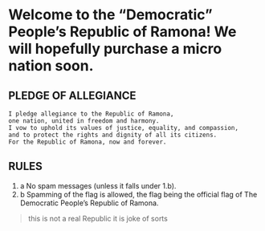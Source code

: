 # Welcome to the “Democratic” People’s Republic of Ramona! We will hopefully purchase a micro nation soon.

## PLEDGE OF ALLEGIANCE 

```
I pledge allegiance to the Republic of Ramona,
one nation, united in freedom and harmony.
I vow to uphold its values of justice, equality, and compassion,
and to protect the rights and dignity of all its citizens.
For the Republic of Ramona, now and forever.
```

## RULES
1. a No spam messages (unless it falls under 1.b).
1. b Spamming of the flag is allowed, the flag being the official flag of The Democratic People’s Republic of Ramona.


> this is not a real Republic it is joke of sorts
